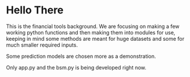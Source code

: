 # Hello There

This is the financial tools background. We are focusing on making a few working python functions and then
making them into modules for use, keeping in mind some methods are meant for huge datasets and some for much smaller required inputs.

Some prediction models are chosen more as a demonstration.

Only app.py and the bsm.py is being developed right now.
